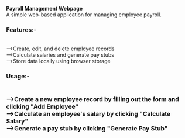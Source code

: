 <b>Payroll Management Webpage</b> <br>
A simple web-based application for managing employee payroll.

<h3>Features:-</h3> <br>
-->Create, edit, and delete employee records<br>
-->Calculate salaries and generate pay stubs<br>
-->Store data locally using browser storage<br>

<h3>Usage:-<h3><br>
-->Create a new employee record by filling out the form and clicking "Add Employee"<br>
-->Calculate an employee's salary by clicking "Calculate Salary"<br>
-->Generate a pay stub by clicking "Generate Pay Stub"
